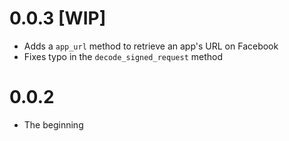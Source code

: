 # 0.0.3 [WIP]

* Adds a ``app_url`` method to retrieve an app's URL on Facebook
* Fixes typo in the ``decode_signed_request`` method

# 0.0.2

* The beginning
